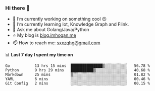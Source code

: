 ### Hi there 👋

<!--
**qihonggang/qihonggang** is a ✨ _special_ ✨ repository because its `README.md` (this file) appears on your GitHub profile.
Here are some ideas to get you started:

- 🔭 I’m currently working on ...
- 🌱 I’m currently learning ...
- 👯 I’m looking to collaborate on ...
- 🤔 I’m looking for help with ...
- 💬 Ask me about ...
- 📫 How to reach me: ...
- 😄 Pronouns: ...
- ⚡ Fun fact: ...
-->

- 🔭 I’m currently working on something cool 😉
- 🌱 I’m currently learning Iot, Knowledge Graph and Flink.
- 💬 Ask me about Golang/Java/Python
- :star: My blog is [blog.imhogan.me](http://blog.imhogan.me)
- 📫 How to reach me: sxxzqhg@gmail.com


📊 **Last 7 day I spent my time on**
<!--START_SECTION:waka-->
```text
Go           13 hrs 15 mins  ██████████████▒░░░░░░░░░░   56.78 % 
Python       9 hrs 29 mins   ██████████▒░░░░░░░░░░░░░░   40.68 % 
Markdown     25 mins         ▒░░░░░░░░░░░░░░░░░░░░░░░░   01.82 % 
YAML         6 mins          ░░░░░░░░░░░░░░░░░░░░░░░░░   00.46 % 
Git Config   2 mins          ░░░░░░░░░░░░░░░░░░░░░░░░░   00.15 % 
```
<!--END_SECTION:waka-->
